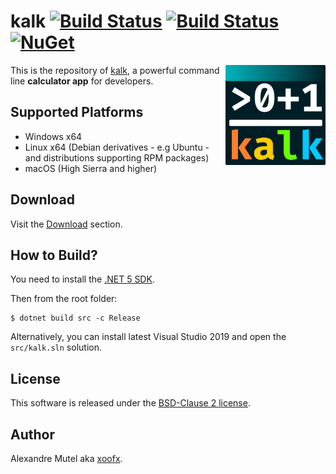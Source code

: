 # kalk [![Build Status](https://github.com/xoofx/kalk/workflows/code/badge.svg?branch=master)](https://github.com/xoofx/kalk/actions) [![Build Status](https://github.com/xoofx/kalk/workflows/site/badge.svg?branch=master)](https://github.com/xoofx/kalk/actions) [![NuGet](https://img.shields.io/nuget/v/kalk.svg)](https://www.nuget.org/packages/kalk/)

<img align="right" width="160px" height="160px" src="img/kalk.png">

This is the repository of [kalk](https://kalk.dev), a powerful command line **calculator app** for developers.

## Supported Platforms

- Windows x64
- Linux x64 (Debian derivatives - e.g Ubuntu - and distributions supporting RPM packages)
- macOS (High Sierra and higher)

## Download

Visit the [Download](https://kalk.dev/download) section.

## How to Build?

You need to install the [.NET 5 SDK](https://dotnet.microsoft.com/download/dotnet/5.0).

Then from the root folder:

```console
$ dotnet build src -c Release
```

Alternatively, you can install latest Visual Studio 2019 and open the `src/kalk.sln` solution.

## License

This software is released under the [BSD-Clause 2 license](https://opensource.org/licenses/BSD-2-Clause). 

## Author

Alexandre Mutel aka [xoofx](http://xoofx.com).
